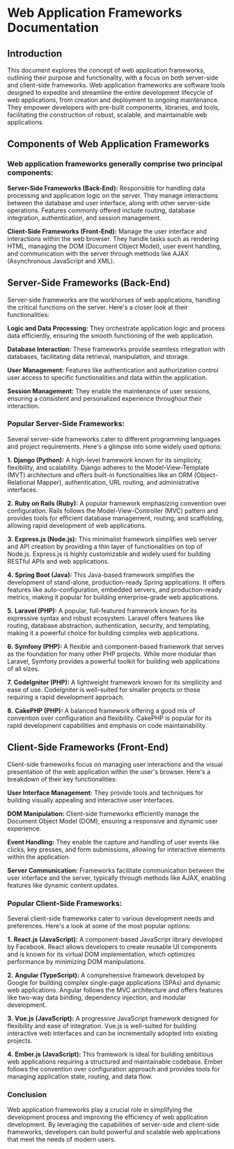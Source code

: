 # Web Application Frameworks Documentation

## Introduction

This document explores the concept of web application frameworks, outlining their purpose and functionality, with a focus on both server-side and client-side frameworks. Web application frameworks are software tools designed to expedite and streamline the entire development lifecycle of web applications, from creation and deployment to ongoing maintenance. They empower developers with pre-built components, libraries, and tools, facilitating the construction of robust, scalable, and maintainable web applications.

## Components of Web Application Frameworks

### Web application frameworks generally comprise two principal components:



__Server-Side Frameworks (Back-End):__ Responsible for handling data processing and application logic on the server. They manage interactions between the database and user interface, along with other server-side operations. Features commonly offered include routing, database integration, authentication, and session management.

__Client-Side Frameworks (Front-End):__ Manage the user interface and interactions within the web browser. They handle tasks such as rendering HTML, managing the DOM (Document Object Model), user event handling, and communication with the server through methods like AJAX (Asynchronous JavaScript and XML).

## Server-Side Frameworks (Back-End)

Server-side frameworks are the workhorses of web applications, handling the critical functions on the server. Here's a closer look at their functionalities:



__Logic and Data Processing:__ They orchestrate application logic and process data efficiently, ensuring the smooth functioning of the web application.

__Database Interaction:__ These frameworks provide seamless integration with databases, facilitating data retrieval, manipulation, and storage.

__User Management:__ Features like authentication and authorization control user access to specific functionalities and data within the application.

__Session Management:__ They enable the maintenance of user sessions, ensuring a consistent and personalized experience throughout their interaction.

### Popular Server-Side Frameworks:

Several server-side frameworks cater to different programming languages and project requirements. Here's a glimpse into some widely used options:



__1.__ __Django (Python):__ A high-level framework known for its simplicity, flexibility, and scalability. Django adheres to the Model-View-Template (MVT) architecture and offers built-in functionalities like an ORM (Object-Relational Mapper), authentication, URL routing, and administrative interfaces.

__2.__ __Ruby on Rails (Ruby):__ A popular framework emphasizing convention over configuration. Rails follows the Model-View-Controller (MVC) pattern and provides tools for efficient database management, routing, and scaffolding, allowing rapid development of web applications.

__3.__ __Express.js (Node.js):__ This minimalist framework simplifies web server and API creation by providing a thin layer of functionalities on top of Node.js. Express.js is highly customizable and widely used for building RESTful APIs and web applications.

__4.__ __Spring Boot (Java):__ This Java-based framework simplifies the development of stand-alone, production-ready Spring applications. It offers features like auto-configuration, embedded servers, and production-ready metrics, making it popular for building enterprise-grade web applications.

__5.__ __Laravel (PHP):__ A popular, full-featured framework known for its expressive syntax and robust ecosystem. Laravel offers features like routing, database abstraction, authentication, security, and templating, making it a powerful choice for building complex web applications.

__6.__ __Symfony (PHP):__ A flexible and component-based framework that serves as the foundation for many other PHP projects. While more modular than Laravel, Symfony provides a powerful toolkit for building web applications of all sizes.

__7.__ __CodeIgniter (PHP):__ A lightweight framework known for its simplicity and ease of use. CodeIgniter is well-suited for smaller projects or those requiring a rapid development approach.

__8.__ __CakePHP (PHP):__ A balanced framework offering a good mix of convention over configuration and flexibility. CakePHP is popular for its rapid development capabilities and emphasis on code maintainability.


## Client-Side Frameworks (Front-End)

Client-side frameworks focus on managing user interactions and the visual presentation of the web application within the user's browser. Here's a breakdown of their key functionalities:



__User Interface Management:__ They provide tools and techniques for building visually appealing and interactive user interfaces.

__DOM Manipulation:__ Client-side frameworks efficiently manage the Document Object Model (DOM), ensuring a responsive and dynamic user experience.

__Event Handling:__ They enable the capture and handling of user events like clicks, key presses, and form submissions, allowing for interactive elements within the application.

__Server Communication:__ Frameworks facilitate communication between the user interface and the server, typically through methods like AJAX, enabling features like dynamic content updates.

### Popular Client-Side Frameworks:

Several client-side frameworks cater to various development needs and preferences. Here's a look at some of the most popular options:



__1.__ __React.js (JavaScript):__ A component-based JavaScript library developed by Facebook. React allows developers to create reusable UI components and is known for its virtual DOM implementation, which optimizes performance by minimizing DOM manipulations.

__2.__ __Angular (TypeScript):__ A comprehensive framework developed by Google for building complex single-page applications (SPAs) and dynamic web applications. Angular follows the MVC architecture and offers features like two-way data binding, dependency injection, and modular development.

__3.__ __Vue.js (JavaScript):__ A progressive JavaScript framework designed for flexibility and ease of integration. Vue.js is well-suited for building interactive web interfaces and can be incrementally adopted into existing projects.

__4.__ __Ember.js (JavaScript):__ This framework is ideal for building ambitious web applications requiring a structured and maintainable codebase. Ember follows the convention over configuration approach and provides tools for managing application state, routing, and data flow.

### Conclusion

Web application frameworks play a crucial role in simplifying the development process and improving the efficiency of web application development. By leveraging the capabilities of server-side and client-side frameworks, developers can build powerful and scalable web applications that meet the needs of modern users.







